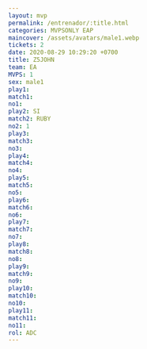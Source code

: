 ```yaml
---
layout: mvp
permalink: /entrenador/:title.html
categories: MVPSONLY EAP
maincover: /assets/avatars/male1.webp
tickets: 2
date: 2020-08-29 10:29:20 +0700
title: Z5JOHN
team: EA
MVPS: 1
sex: male1
play1: 
match1: 
no1: 
play2: SI
match2: RUBY
no2: 1
play3: 
match3: 
no3: 
play4: 
match4: 
no4: 
play5: 
match5: 
no5: 
play6: 
match6: 
no6: 
play7: 
match7: 
no7: 
play8: 
match8: 
no8: 
play9: 
match9: 
no9: 
play10: 
match10: 
no10: 
play11: 
match11: 
no11: 
rol: ADC
---
```

